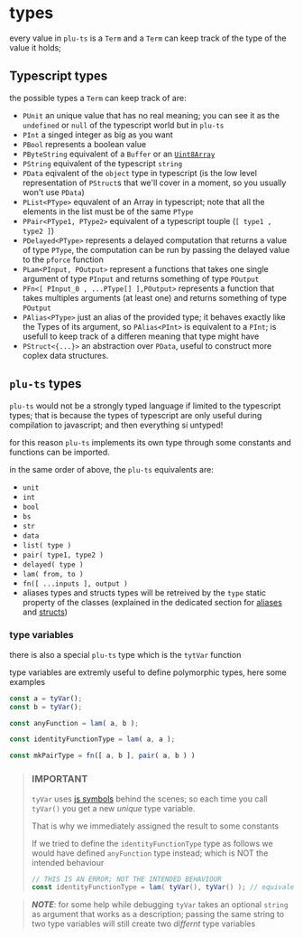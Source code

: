 # types

every value in `plu-ts` is a `Term` and a `Term` can keep track of the type of the value it holds;

## Typescript types

the possible types a `Term` can keep track of are:

- `PUnit` an unique value that has no real meaning; you can see it as the `undefined` or `null` of the typescript world but in `plu-ts`
- `PInt` a singed integer as big as you want
- `PBool` represents a boolean value
- `PByteString` equivalent of a `Buffer` or an [`Uint8Array`](https://developer.mozilla.org/en-US/docs/Web/JavaScript/Reference/Global_Objects/Uint8Array)
- `PString` equivalent of the typescript `string`
- `PData` eqivalent of the `object` type in typescript (is the low level representation of `PStruct`s that we'll cover in a moment, so you usually won't use `PData`)
- `PList<PType>` equvalent of an Array in typescript; note that all the elements in the list must be of the same `PType`
- `PPair<PType1, PType2>` equivalent of a typescript touple (`[ type1 , type2 ]`)
- `PDelayed<PType>` represents a delayed computation that returns a value of type `PType`, the computation can be run by passing the delayed value to the `pforce` function
- `PLam<PInput, POutput>` represent a functions that takes one single argument of type `PInput` and returns something of type `POutput`
- `PFn<[ PInput_0 , ...PType[] ],POutput>` represents a function that takes multiples arguments (at least one) and returns something of type `POutput`
- `PAlias<PType>` just an alias of the provided type; it behaves exactly like the Types of its argument, so `PAlias<PInt>` is equivalent to a  `PInt`; is usefull to keep track of a differen meaning that type might have
- `PStruct<{...}>` an abstraction over `PData`, useful to construct more coplex data structures.

## `plu-ts` types

`plu-ts` would not be a strongly typed language if limited to the typescript types;
that is because the types of typescript are only useful during compilation to javascript; and then everything si untyped!

for this reason `plu-ts` implements its own type through some constants and functions can be imported.

in the same order of above, the `plu-ts` equivalents are:

- `unit`
- `int`
- `bool`
- `bs`
- `str`
- `data`
- `list( type )`
- `pair( type1, type2 )`
- `delayed( type )`
- `lam( from, to )`
- `fn([ ...inputs ], output )`
- aliases types and structs types will be retreived by the `type` static property of the classes (explained in the dedicated section for [aliases](./aliases.md) and [structs](./structs.md))

### type variables

there is also a special `plu-ts` type which is the `tytVar` function

type variables are extremly useful to define polymorphic types, here some examples

```ts
const a = tyVar();
const b = tyVar();

const anyFunction = lam( a, b );

const identityFunctionType = lam( a, a );

const mkPairType = fn([ a, b ], pair( a, b ) )
```

> ### IMPORTANT
>
> `tyVar` uses [js symbols](https://developer.mozilla.org/en-US/docs/Web/JavaScript/Reference/Global_Objects/Symbol) behind the scenes; so each time you call `tyVar()` you get a new *unique* type variable.
>
> That is why we immediately assigned the result to some constants
>
> If we tried to define the `identityFunctionType` type as follows we would have defined `anyFunction` type instead; which is NOT the intended behaviour
>```ts
>// THIS IS AN ERROR; NOT THE INTENDED BEHAVIOUR
>const identityFunctionType = lam( tyVar(), tyVar() ); // equivalent to lam( a, b )
>```
>

> **_NOTE_**: for some help while debugging `tyVar` takes an optional `string` as argument that works as a description; passing the same string to two type variables will still create two *differnt* type variables
